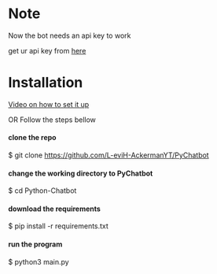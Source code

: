# Note
Now the bot needs an api key to work 

get ur api key from [here](https://api-info.pgamerx.com/register)

# Installation 
[Video on how to set it up](https://youtu.be/owgf1KmZaPI)


OR Follow the steps bellow



#### clone the repo  
$ git clone https://github.com/L-eviH-AckermanYT/PyChatbot

#### change the working directory to PyChatbot  
$ cd Python-Chatbot

#### download the requirements  
$ pip install -r requirements.txt

#### run the program
$ python3 main.py
